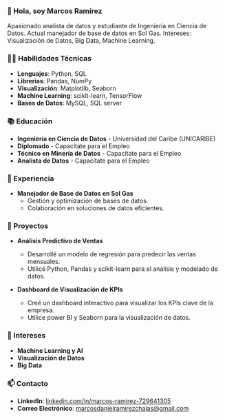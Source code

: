 ### 👋 Hola, soy Marcos Ramírez

Apasionado analista de datos y estudiante de Ingeniería en Ciencia de Datos. Actual manejador de base de datos en Sol Gas. Intereses: Visualización de Datos, Big Data, Machine Learning.

### 🧑‍💻 Habilidades Técnicas

- **Lenguajes**: Python, SQL
- **Librerías**: Pandas, NumPy
- **Visualización**: Matplotlib, Seaborn
- **Machine Learning**: scikit-learn, TensorFlow
- **Bases de Datos**: MySQL, SQL server

### 📚 Educación

- **Ingeniería en Ciencia de Datos** - Universidad del Caribe (UNICARIBE)
- **Diplomado** - Capacítate para el Empleo
- **Técnico en Minería de Datos** - Capacítate para el Empleo
- **Analista de Datos** - Capacítate para el Empleo

### 💼 Experiencia

- **Manejador de Base de Datos en Sol Gas**
  - Gestión y optimización de bases de datos.
  - Colaboración en soluciones de datos eficientes.

### 🚀 Proyectos

- **Análisis Predictivo de Ventas**
  - Desarrollé un modelo de regresión para predecir las ventas mensuales.
  - Utilicé Python, Pandas y scikit-learn para el análisis y modelado de datos.

- **Dashboard de Visualización de KPIs**
  - Creé un dashboard interactivo para visualizar los KPIs clave de la empresa.
  - Utilice power BI y Seaborn para la visualización de datos.

### 🌟 Intereses

- **Machine Learning y AI**
- **Visualización de Datos**
- **Big Data**

### 📫 Contacto

- **LinkedIn**: [linkedin.com/in/marcos-ramirez-729641305](https://www.linkedin.com/in/marcos-ramirez-729641305/)
- **Correo Electrónico**: marcosdanielramirezchalas@gmail.com
